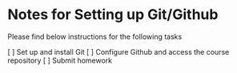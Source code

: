 Notes for Setting up Git/Github 
===============================

Please find below instructions for the following tasks

[ ] Set up and install Git
[ ] Configure Github and access the course repository
[ ] Submit homework


